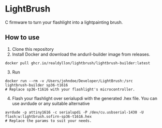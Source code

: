 # LightBrush
C firmware to turn your flashlight into a lightpainting brush.

## How to use
1. Clone this repository
2. Install Docker and download the anduril-builder image from releases.
```shell
docker pull ghcr.io/realdyllon/lightbrush/lightbrush-builder:latest
```
3. Run  
```shell
docker run --rm -v /Users/johndoe/Developer/LightBrush:/src lightbrush-builder sp36-t1616  
# Replace sp36-t1616 with your flashlight's microcontroller.
```
4. Flash your flashlight over serialupdi with the generated .hex file. You can use avrdude or any suitable alternative
```shell
avrdude -p attiny1616 -c serialupdi -P /dev/cu.usbserial-1430 -U flash:w:lightbrush.sofirn-sp36-t1616.hex
# Replace the params to suit your needs.
```

